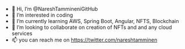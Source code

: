 - 👋 Hi, I’m @NareshTammineniGitHub
- 👀 I’m interested in coding
- 🌱 I’m currently learning AWS, Spring Boot, Angular, NFTS, Blockchain
- 💞️ I’m looking to collaborate on creation of NFTs and and any cloud services
- 📫 you can reach me on https://twitter.com/nareshtamminen

<!---
NareshTammineniGitHub/NareshTammineniGitHub is a ✨ special ✨ repository because its `README.md` (this file) appears on your GitHub profile.
You can click the Preview link to take a look at your changes.
--->
